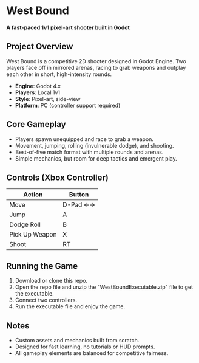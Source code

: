 # West Bound

**A fast-paced 1v1 pixel-art shooter built in Godot**

## Project Overview

West Bound is a competitive 2D shooter designed in Godot Engine. Two players face off in mirrored arenas, racing to grab weapons and outplay each other in short, high-intensity rounds.

- **Engine**: Godot 4.x  
- **Players**: Local 1v1  
- **Style**: Pixel-art, side-view  
- **Platform**: PC (controller support required)

## Core Gameplay

- Players spawn unequipped and race to grab a weapon.
- Movement, jumping, rolling (invulnerable dodge), and shooting.
- Best-of-five match format with multiple rounds and arenas.
- Simple mechanics, but room for deep tactics and emergent play.

## Controls (Xbox Controller)

| Action         | Button     |
|----------------|------------|
| Move           | D-Pad ←→   |
| Jump           | A          |
| Dodge Roll     | B          |
| Pick Up Weapon | X          |
| Shoot          | RT         |

## Running the Game

1. Download or clone this repo.  
2. Open the repo file and unzip the "WestBoundExecutable.zip" file to get the executable.  
3. Connect two controllers.  
4. Run the executable file and enjoy the game.

## Notes

- Custom assets and mechanics built from scratch.
- Designed for fast learning, no tutorials or HUD prompts.
- All gameplay elements are balanced for competitive fairness.
